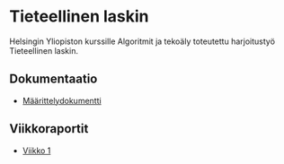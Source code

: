 # Tieteellinen laskin

Helsingin Yliopiston kurssille Algoritmit ja tekoäly toteutettu harjoitustyö Tieteellinen laskin.

##  Dokumentaatio

- [Määrittelydokumentti](./dokumentaatio/maarittelydokumentti.md)

## Viikkoraportit

- [Viikko 1](./dokumentaatio/viikkoraportit/viikko1.md)
